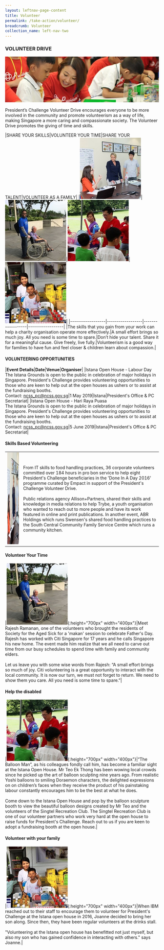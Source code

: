 ```yaml
---
layout: leftnav-page-content
title: Volunteer
permalink: /take-action/volunteer/
breadcrumb: Volunteer
collection_name: left-nav-two
---
```


### VOLUNTEER DRIVE

![Volunteer Banner](/images/Volunteer-banner_1.jpg "Volunteer Banner")

President’s Challenge Volunteer Drive encourages everyone to be more involved in the community and promote volunteerism as a way of life, making Singapore a more caring and compassionate society. The Volunteer Drive promotes the giving of time and skills.

|SHARE YOUR SKILLS|VOLUNTEER YOUR TIME|SHARE YOUR TALENT|VOLUNTEER AS A FAMILY|
|[![Skills Based Volunteering](/images/Allison2.jpg)](#skills-based-volunteering)|[![Volunteer Your Time](/images/Citi-Sg2.jpg)](#volunteer-your-time)|[![Help the disabled](/images/Singtel2.jpg)](#help-the-disabled)|[![Volunteer with your family](/images/Joanne_1.jpg)](#volunteer-with-your-family)|
|------------------|------------------|------------------|------------------|
|The skills that you gain from your work can help a charity organisation operate more effectively.|A small effort brings so much joy. All you need is some time to spare.|Don’t hide your talent. Share it for a meaningful cause. Give freely, live fully.|Volunteerism is a good way for families to have fun and feel closer & children learn about compassion.|
 

#### VOLUNTEERING OPPORTUNITIES

|**Event Details**|**Date**|**Venue**|**Organiser**|
|Istana Open House - Labour Day <br> The Istana Grounds is open to the public in celebration of major holidays in Singapore.  President's Challenge provides volunteering opportunities to those who are keen to help out at the open houses as ushers or to assist at the fundraising booths. <br> Contact: ncss_pc@ncss.gov.sg|1 May 2019|Istana|President's Office & PC Secretariat|
|Istana Open House - Hari Raya Puasa <br> The Istana Grounds is open to the public in celebration of major holidays in Singapore.  President's Challenge provides volunteering opportunities to those who are keen to help out at the open houses as ushers or to assist at the fundraising booths. <br> Contact: ncss_pc@ncss.gov.sg|5 June 2019|Istana|President's Office & PC Secretariat|


#### Skills Based Volunteering

<table>
 <tr>
  <td><img src="/images/Allison2.jpg" alt="Volunteer Story 1" height="300px"></td>
  <td> From IT skills to food handling practices, 36 corporate volunteers committed over 184 hours in pro bon service to help eight President's Challenge beneficiaries in the 'Done In A Day 2016' programme curated by Empact in support of the President's Challenge Volunteer Drive. <br><br>Public relations agency Allison+Partners, shared their skills and knowledge in media relations to help Trybe, a youth organisation who wanted to reach out to more people and have its work featured in online and print publications.  In another event, ABR Holdings which runs Swensen's shared food handling practices to the South Central Community Family Service Centre which runs a community kitchen.
  </td>
 </tr>
</table> 

#### Volunteer Your Time

|![Volunteer Story 2](/images/Citi-Sg2.jpg "Volunteer Story 2"){:height="700px" width="400px"}|Meet Rajesh Ramanan, one of the volunteers who brought the residents of Society for the Aged Sick for a 'makan' session to celebrate Father's Day. Rajesh has worked with Citi Singapore for 17 years and he calls Singapore his new home. The event made him realize that we all need to carve out time from our busy schedules to spend time with family and community elders.<br><br>Let us leave you with some wise words from Rajesh: “A small effort brings so much of joy. Citi volunteering is a great opportunity to interact with the local community. It is now our turn, we must not forget to return. We need to show them you care. All you need is some time to spare.”|

#### Help the disabled

|![Volunteer Story 3](/images/Singtel2.jpg "Volunteer Story 3"){:height="700px" width="400px"}|“The Balloon Man”, as his colleagues fondly call him, has become a familiar sight at the Istana Open House. Mr Teo Ek Thong has been wowing local crowds since he picked up the art of balloon sculpting nine years ago. From realistic Yoshi balloons to smiling Doraemon characters, the delighted expressions on on children’s faces when they receive the product of his painstaking labour constantly encourages him to be the best at what he does.<br><br>Come down to the Istana Open House and pop by the balloon sculpture booth to view the beautiful balloon designs created by Mr Teo and the volunteers of the Singtel Recreation Club.  The Singtel Recreation Club is one of our volunteer partners who work very hard at the open house to raise funds for President's Challenge.  Reach out to us if you are keen to adopt a fundraising booth at the open house.|

#### Volunteer with your family

|![Volunteer Story 4](/images/Joanne_1.jpg "Volunteer Story 4"){:height="700px" width="400px"}|When IBM reached out to their staff to encourage them to volunteer for President's Challenge at the Istana open house in 2016, Joanne decided to bring her son along.  Since then, they have been regular volunteers at the drinks stall.<br><br>"Volunteering at the Istana open house has benefitted not just myself, but also my son who has gained confidence in interacting with others." says Joanne.|
